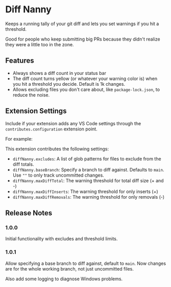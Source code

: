 # Diff Nanny

Keeps a running tally of your git diff and lets you set warnings if you hit a threshold.

Good for people who keep submitting big PRs because they didn't realize they were a little too in the zone.

## Features

- Always shows a diff count in your status bar
- The diff count turns yellow (or whatever your warning color is) when you hit a threshold you decide. Default is 1k changes.
- Allows excluding files you don't care about, like `package-lock.json`, to reduce the noise.

## Extension Settings

Include if your extension adds any VS Code settings through the `contributes.configuration` extension point.

For example:

This extension contributes the following settings:

- `diffNanny.excludes`: A list of glob patterns for files to exclude from the diff totals.
- `diffNanny.baseBranch`: Specify a branch to diff against. Defaults to `main`. Use `""` to only track uncommitted changes.
- `diffNanny.maxDiffTotal`: The warning threshold for total diff size (+ and -)
- `diffNanny.maxDiffInserts`: The warning threshold for only inserts (+)
- `diffNanny.maxDiffRemovals`: The warning threshold for only removals (-)

## Release Notes

### 1.0.0

Initial functionality with excludes and threshold limits.

### 1.0.1

Allow specifying a base branch to diff against, default to `main`. Now changes are for the whole working branch, not just uncommitted files.

Also add some logging to diagnose Windows problems.
